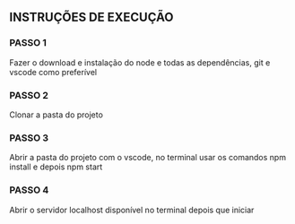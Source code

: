 ## INSTRUÇÕES DE EXECUÇÃO
### PASSO 1
Fazer o download e instalação do node e todas as dependências, git e vscode como preferível
### PASSO 2
Clonar a pasta do projeto
### PASSO 3
Abrir a pasta do projeto com o vscode, no terminal usar os comandos npm install e depois npm start
### PASSO 4
Abrir o servidor localhost disponível no terminal depois que iniciar
